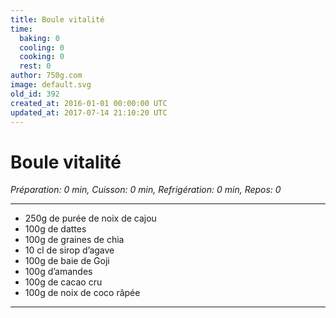 ```yaml
---
title: Boule vitalité
time:
  baking: 0
  cooling: 0
  cooking: 0
  rest: 0
author: 750g.com
image: default.svg
old_id: 392
created_at: 2016-01-01 00:00:00 UTC
updated_at: 2017-07-14 21:10:20 UTC
---
```


# Boule vitalité

_Préparation: 0 min, Cuisson: 0 min, Refrigération: 0 min, Repos: 0_

---

- 250g de purée de noix de cajou
- 100g de dattes
- 100g de graines de chia
- 10 cl de sirop d’agave
- 100g de baie de Goji
- 100g d’amandes
- 100g de cacao cru
- 100g de noix de coco râpée

---
